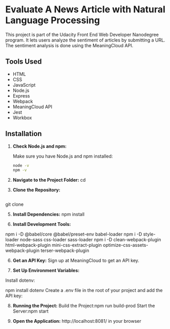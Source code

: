 
# Evaluate A News Article with Natural Language Processing

This project is part of the Udacity Front End Web Developer Nanodegree program. It lets users analyze the sentiment of articles by submitting a URL. The sentiment analysis is done using the MeaningCloud API.

## Tools Used

- HTML
- CSS
- JavaScript
- Node.js
- Express
- Webpack
- MeaningCloud API
- Jest
- Workbox

## Installation

1. **Check Node.js and npm:**

   Make sure you have Node.js and npm installed:

   ```bash
   node -v
   npm -v

2. **Navigate to the Project Folder:**
  cd <project directory>

3. **Clone the Repository:**

   ```bash
  git clone <repo>

5. **Install Dependencies:**
  npm install

6. **Install Development Tools:**

npm i -D @babel/core @babel/preset-env babel-loader
npm i -D style-loader node-sass css-loader sass-loader
npm i -D clean-webpack-plugin html-webpack-plugin mini-css-extract-plugin optimize-css-assets-webpack-plugin terser-webpack-plugin


6. **Get an API Key:**
  Sign up at MeaningCloud to get an API key.

7. **Set Up Environment Variables:**

Install dotenv:

npm install dotenv
Create a .env file in the root of your project and add the API key:

8. **Running the Project:**
Build the Project:npm run build-prod
Start the Server:npm start


9. **Open the Application:**
  http://localhost:8081/ in your browser

